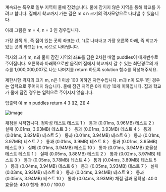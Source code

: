 계속되는 폭우로 일부 지역이 물에 잠겼습니다. 물에 잠기지 않은 지역을 통해 학교를 가려고 합니다. 집에서 학교까지 가는 길은 m x n 크기의 격자모양으로 나타낼 수 있습니다.

아래 그림은 m = 4, n = 3 인 경우입니다.


가장 왼쪽 위, 즉 집이 있는 곳의 좌표는 (1, 1)로 나타내고 가장 오른쪽 아래, 즉 학교가 있는 곳의 좌표는 (m, n)으로 나타냅니다.

격자의 크기 m, n과 물이 잠긴 지역의 좌표를 담은 2차원 배열 puddles이 매개변수로 주어집니다. 오른쪽과 아래쪽으로만 움직여 집에서 학교까지 갈 수 있는 최단경로의 개수를 1,000,000,007로 나눈 나머지를 return 하도록 solution 함수를 작성해주세요.

제한사항
격자의 크기 m, n은 1 이상 100 이하인 자연수입니다.
m과 n이 모두 1인 경우는 입력으로 주어지지 않습니다.
물에 잠긴 지역은 0개 이상 10개 이하입니다.
집과 학교가 물에 잠긴 경우는 입력으로 주어지지 않습니다.

입출력 예
m	n	puddles	return
4	3	[[2, 2]]	4

![image](https://user-images.githubusercontent.com/83406220/123379559-48b69480-d5c9-11eb-9fb4-fb73cafa2cbd.png)

채점을 시작합니다.
정확성  테스트
테스트 1 〉	통과 (0.01ms, 3.96MB)
테스트 2 〉	실패 (0.01ms, 3.93MB)
테스트 3 〉	통과 (0.01ms, 3.93MB)
테스트 4 〉	통과 (0.01ms, 3.82MB)
테스트 5 〉	통과 (0.01ms, 3.94MB)
테스트 6 〉	통과 (0.01ms, 3.97MB)
테스트 7 〉	통과 (0.01ms, 3.9MB)
테스트 8 〉	통과 (0.01ms, 3.95MB)
테스트 9 〉	실패 (0.01ms, 3.94MB)
테스트 10 〉	통과 (0.01ms, 3.94MB)
효율성  테스트
테스트 1 〉	실패 (0.05ms, 3.88MB)
테스트 2 〉	통과 (0.02ms, 3.97MB)
테스트 3 〉	통과 (0.05ms, 3.78MB)
테스트 4 〉	통과 (0.04ms, 3.89MB)
테스트 5 〉	통과 (0.04ms, 3.94MB)
테스트 6 〉	통과 (0.05ms, 3.93MB)
테스트 7 〉	실패 (0.03ms, 3.93MB)
테스트 8 〉	통과 (0.04ms, 3.94MB)
테스트 9 〉	통과 (0.05ms, 3.94MB)
테스트 10 〉	통과 (0.04ms, 3.93MB)
채점 결과
정확성: 40.0
효율성: 40.0
합계: 80.0 / 100.0

